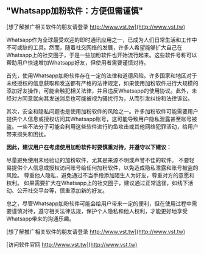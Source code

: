 ## **"Whatsapp加粉软件：方便但需谨慎"**

[想了解推广相关软件的朋友请登录 http://www.vst.tw](http://www.vst.tw)

Whatsapp作为全球最受欢迎的即时通讯应用之一，已成为人们日常生活和工作中不可或缺的工具。然而，随着社交网络的发展，许多人希望能够扩大自己在Whatsapp上的社交圈子，于是一些加粉软件也开始流行起来。这些软件号称可以帮助用户快速增加Whatsapp好友，但使用者需要谨慎对待。

首先，使用Whatsapp加粉软件存在一定的法律和道德风险。许多国家和地区对于未经授权的信息获取和发送都有严格的法律规定，如果使用加粉软件进行大规模的添加好友操作，可能会触犯相关法律，并且违反Whatsapp的使用协议。此外，未经对方同意就向其发送消息也可能被视为骚扰行为，从而引发纠纷和法律诉讼。

其次，安全和隐私问题也是使用加粉软件的风险之一。许多加粉软件可能需要用户提供个人信息或授权访问其Whatsapp账号，这可能导致用户隐私泄露甚至账号被盗。一些不法分子可能会利用这些软件进行钓鱼攻击或其他网络犯罪活动，给用户带来损失和困扰。

**因此，建议用户在考虑使用加粉软件时要慎重对待，并遵守以下建议：**

尽量避免使用未经验证的加粉软件，尤其是来源不明或声誉不佳的软件。
不要轻易提供个人信息或授权访问账号给任何加粉软件，以免造成隐私泄露和账号被盗的风险。
尊重他人隐私，避免通过不当手段添加陌生人为好友，尊重对方的意愿和权利。
如果需要扩大在Whatsapp上的社交圈子，建议通过正常途径，如线下活动、公开社交平台等，慎重添加新的好友。

总之，尽管Whatsapp加粉软件可能会给用户带来一定的便利，但在使用过程中需要谨慎对待，遵守相关法律法规，保护个人隐私和他人权利，才能更好地享受Whatsapp带来的沟通乐趣。

[想了解推广相关软件的朋友请登录 http://www.vst.tw](http://www.vst.tw)


[访问软件官网 http://www.vst.tw](http://www.vst.tw)

